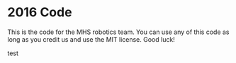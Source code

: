 # 2016 Code

This is the code for the MHS robotics team. You can use any of this code as long as you credit us and use the MIT license. Good luck!

test